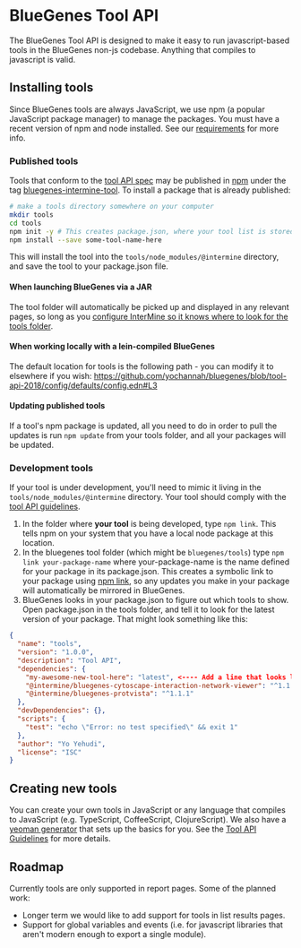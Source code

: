 # BlueGenes Tool API

The BlueGenes Tool API is designed to make it easy to run javascript-based tools in the BlueGenes non-js codebase. Anything that compiles to javascript is valid.

## Installing tools

Since BlueGenes tools are always JavaScript, we use npm (a popular JavaScript package manager) to manage the packages. You must have a recent version of npm and node installed. See our [requirements](https://github.com/intermine/bluegenes/blob/dev/README) for more info.

### Published tools
Tools that conform to the [tool API spec](tool-api.md) may be published in [npm](https://www.npmjs.com/) under the tag [bluegenes-intermine-tool](https://www.npmjs.com/search?q=keywords:bluegenes-intermine-tool). To install a package that is already published:

```bash
# make a tools directory somewhere on your computer
mkdir tools
cd tools
npm init -y # This creates package.json, where your tool list is stored.
npm install --save some-tool-name-here
```

This will install the tool into the `tools/node_modules/@intermine` directory, and save the tool to your package.json file.

#### When launching BlueGenes via a JAR
The tool folder will automatically be picked up and displayed in any relevant pages, so long as you [configure InterMine so it knows where to look for the tools folder](https://intermine.readthedocs.io/en/latest/webapp/blue-genes/).

#### When working locally with a lein-compiled BlueGenes
The default location for tools is the following path - you can modify it to elsewhere if you wish: https://github.com/yochannah/bluegenes/blob/tool-api-2018/config/defaults/config.edn#L3

#### Updating published tools

If a tool's npm package is updated, all you need to do in order to pull the updates is run `npm update` from your tools folder, and all your packages will be updated.

### Development tools

If your tool is under development, you'll need to mimic it living in the `tools/node_modules/@intermine` directory. Your tool should comply with the [tool API guidelines](tool-api.md).

1. In the folder where **your tool** is being developed, type `npm link`. This tells npm on your system that you have a local node package at this location.
2. In the bluegenes tool folder (which might be `bluegenes/tools`) type `npm link your-package-name` where your-package-name is the name defined for your package in its package.json. This creates a symbolic link to your package using [npm link](https://docs.npmjs.com/cli/link), so any updates you make in your package will automatically be mirrored in BlueGenes.
3. BlueGenes looks in your package.json to figure out which tools to show. Open package.json in the tools folder, and tell it to look for the latest version of your package. That might look something like this: 

```json
{
  "name": "tools",
  "version": "1.0.0",
  "description": "Tool API",
  "dependencies": {
    "my-awesome-new-tool-here": "latest", <---- Add a line that looks like this!!
    "@intermine/bluegenes-cytoscape-interaction-network-viewer": "^1.1.0",
    "@intermine/bluegenes-protvista": "^1.1.1"
  },
  "devDependencies": {},
  "scripts": {
    "test": "echo \"Error: no test specified\" && exit 1"
  },
  "author": "Yo Yehudi",
  "license": "ISC"
}
```

## Creating new tools

You can create your own tools in JavaScript or any language that compiles to JavaScript (e.g. TypeScript, CoffeeScript, ClojureScript). We also have a [yeoman generator](https://github.com/intermine/generator-bluegenes-tool) that sets up the basics for you. See the [Tool API Guidelines](tool-api.md) for more details.

## Roadmap

Currently tools are only supported in report pages. Some of the planned work: 
 - Longer term we would like to add support for tools in list results pages.
 - Support for global variables and events (i.e. for javascript libraries that aren't modern enough to export a single module). 
